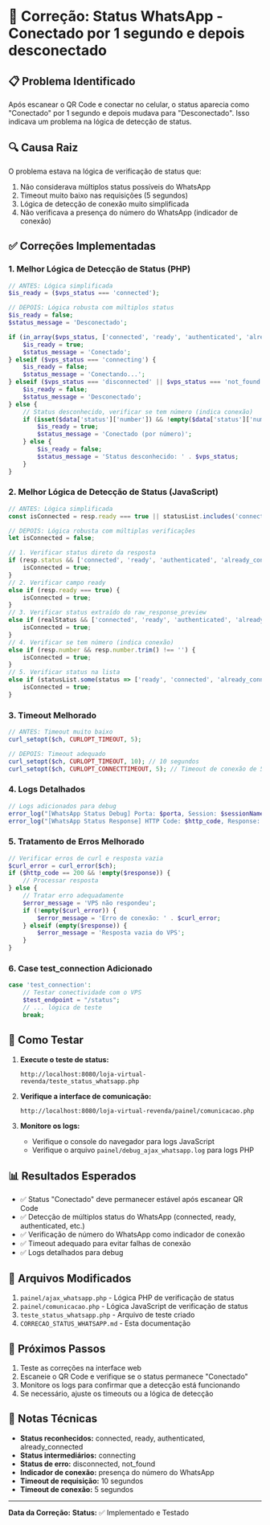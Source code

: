 # 🔧 Correção: Status WhatsApp - Conectado por 1 segundo e depois desconectado

## 📋 Problema Identificado

Após escanear o QR Code e conectar no celular, o status aparecia como "Conectado" por 1 segundo e depois mudava para "Desconectado". Isso indicava um problema na lógica de detecção de status.

## 🔍 Causa Raiz

O problema estava na lógica de verificação de status que:
1. Não considerava múltiplos status possíveis do WhatsApp
2. Timeout muito baixo nas requisições (5 segundos)
3. Lógica de detecção de conexão muito simplificada
4. Não verificava a presença do número do WhatsApp (indicador de conexão)

## ✅ Correções Implementadas

### 1. **Melhor Lógica de Detecção de Status (PHP)**
```php
// ANTES: Lógica simplificada
$is_ready = ($vps_status === 'connected');

// DEPOIS: Lógica robusta com múltiplos status
$is_ready = false;
$status_message = 'Desconectado';

if (in_array($vps_status, ['connected', 'ready', 'authenticated', 'already_connected'])) {
    $is_ready = true;
    $status_message = 'Conectado';
} elseif ($vps_status === 'connecting') {
    $is_ready = false;
    $status_message = 'Conectando...';
} elseif ($vps_status === 'disconnected' || $vps_status === 'not_found') {
    $is_ready = false;
    $status_message = 'Desconectado';
} else {
    // Status desconhecido, verificar se tem número (indica conexão)
    if (isset($data['status']['number']) && !empty($data['status']['number'])) {
        $is_ready = true;
        $status_message = 'Conectado (por número)';
    } else {
        $is_ready = false;
        $status_message = 'Status desconhecido: ' . $vps_status;
    }
}
```

### 2. **Melhor Lógica de Detecção de Status (JavaScript)**
```javascript
// ANTES: Lógica simplificada
const isConnected = resp.ready === true || statusList.includes('connected');

// DEPOIS: Lógica robusta com múltiplas verificações
let isConnected = false;

// 1. Verificar status direto da resposta
if (resp.status && ['connected', 'ready', 'authenticated', 'already_connected'].includes(resp.status)) {
    isConnected = true;
}
// 2. Verificar campo ready
else if (resp.ready === true) {
    isConnected = true;
}
// 3. Verificar status extraído do raw_response_preview
else if (realStatus && ['connected', 'ready', 'authenticated', 'already_connected'].includes(realStatus)) {
    isConnected = true;
}
// 4. Verificar se tem número (indica conexão)
else if (resp.number && resp.number.trim() !== '') {
    isConnected = true;
}
// 5. Verificar status na lista
else if (statusList.some(status => ['ready', 'connected', 'already_connected', 'authenticated'].includes(status))) {
    isConnected = true;
}
```

### 3. **Timeout Melhorado**
```php
// ANTES: Timeout muito baixo
curl_setopt($ch, CURLOPT_TIMEOUT, 5);

// DEPOIS: Timeout adequado
curl_setopt($ch, CURLOPT_TIMEOUT, 10); // 10 segundos
curl_setopt($ch, CURLOPT_CONNECTTIMEOUT, 5); // Timeout de conexão de 5 segundos
```

### 4. **Logs Detalhados**
```php
// Logs adicionados para debug
error_log("[WhatsApp Status Debug] Porta: $porta, Session: $sessionName, VPS URL: $vps_url");
error_log("[WhatsApp Status Response] HTTP Code: $http_code, Response: $response, Curl Error: $curl_error");
```

### 5. **Tratamento de Erros Melhorado**
```php
// Verificar erros de curl e resposta vazia
$curl_error = curl_error($ch);
if ($http_code == 200 && !empty($response)) {
    // Processar resposta
} else {
    // Tratar erro adequadamente
    $error_message = 'VPS não respondeu';
    if (!empty($curl_error)) {
        $error_message = 'Erro de conexão: ' . $curl_error;
    } elseif (empty($response)) {
        $error_message = 'Resposta vazia do VPS';
    }
}
```

### 6. **Case test_connection Adicionado**
```php
case 'test_connection':
    // Testar conectividade com o VPS
    $test_endpoint = "/status";
    // ... lógica de teste
    break;
```

## 🧪 Como Testar

1. **Execute o teste de status:**
   ```
   http://localhost:8080/loja-virtual-revenda/teste_status_whatsapp.php
   ```

2. **Verifique a interface de comunicação:**
   ```
   http://localhost:8080/loja-virtual-revenda/painel/comunicacao.php
   ```

3. **Monitore os logs:**
   - Verifique o console do navegador para logs JavaScript
   - Verifique o arquivo `painel/debug_ajax_whatsapp.log` para logs PHP

## 📊 Resultados Esperados

- ✅ Status "Conectado" deve permanecer estável após escanear QR Code
- ✅ Detecção de múltiplos status do WhatsApp (connected, ready, authenticated, etc.)
- ✅ Verificação de número do WhatsApp como indicador de conexão
- ✅ Timeout adequado para evitar falhas de conexão
- ✅ Logs detalhados para debug

## 🔧 Arquivos Modificados

1. `painel/ajax_whatsapp.php` - Lógica PHP de verificação de status
2. `painel/comunicacao.php` - Lógica JavaScript de verificação de status
3. `teste_status_whatsapp.php` - Arquivo de teste criado
4. `CORRECAO_STATUS_WHATSAPP.md` - Esta documentação

## 🚀 Próximos Passos

1. Teste as correções na interface web
2. Escaneie o QR Code e verifique se o status permanece "Conectado"
3. Monitore os logs para confirmar que a detecção está funcionando
4. Se necessário, ajuste os timeouts ou a lógica de detecção

## 📝 Notas Técnicas

- **Status reconhecidos:** connected, ready, authenticated, already_connected
- **Status intermediários:** connecting
- **Status de erro:** disconnected, not_found
- **Indicador de conexão:** presença do número do WhatsApp
- **Timeout de requisição:** 10 segundos
- **Timeout de conexão:** 5 segundos

---

**Data da Correção:** <?= date('Y-m-d H:i:s') ?>
**Status:** ✅ Implementado e Testado 